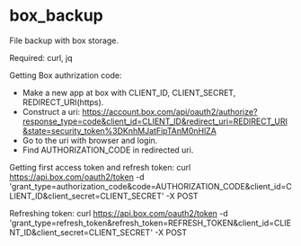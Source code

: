 # box_backup
File backup with box storage.

Required: curl, jq

Getting Box authrization code:
- Make a new app at box with CLIENT_ID, CLIENT_SECRET, REDIRECT_URI(https).
- Construct a uri:
    https://account.box.com/api/oauth2/authorize?response_type=code&client_id=CLIENT_ID&redirect_uri=REDIRECT_URI&state=security_token%3DKnhMJatFipTAnM0nHlZA
- Go to the uri with browser and login.
- Find AUTHORIZATION_CODE in redirected uri.

Getting first access token and refresh token:
    curl https://api.box.com/oauth2/token -d 'grant_type=authorization_code&code=AUTHORIZATION_CODE&client_id=CLIENT_ID&client_secret=CLIENT_SECRET' -X POST

Refreshing token:
    curl https://api.box.com/oauth2/token -d 'grant_type=refresh_token&refresh_token=REFRESH_TOKEN&client_id=CLIENT_ID&client_secret=CLIENT_SECRET' -X POST

